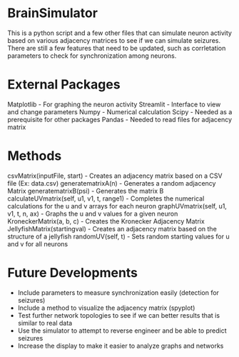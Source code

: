 # BrainSimulator
This is a python script and a few other files that can simulate neuron activity based on various adjacency matrices to see if we can simulate seizures. There are still a few features that need to be updated, such as corrletation parameters to check for synchronization among neurons. 

# External Packages
Matplotlib - For graphing the neuron activity
Streamlit - Interface to view and change parameters
Numpy - Numerical calculation
Scipy - Needed as a prerequisite for other packages
Pandas - Needed to read files for adjacency matrix

# Methods
csvMatrix(inputFile, start) - Creates an adjacency matrix based on a CSV file (Ex: data.csv)
generatematrixA(n) - Generates a random adjacency Matrix
generatematrixB(psi) - Generates the matrix B
calculateUVmatrix(self, u1, v1, t, range1) - Completes the numerical calculations for the u and v arrays for each neuron
graphUVmatrix(self, u1, v1, t, n, ax) - Graphs the u and v values for a given neuron
KroneckerMatrix(a, b, c) - Creates the Kronecker Adjacency Matrix
JellyfishMatrix(startingval) - Creates an adjacency matrix based on the structure of a jellyfish
randomUV(self, t) - Sets random starting values for u and v for all neurons

# Future Developments
- Include parameters to measure synchronization easily (detection for seizures)
- Include a method to visualize the adjacency matrix (spyplot)
- Test further network topologies to see if we can better results that is similar to real data
- Use the simulator to attempt to reverse engineer and be able to predict seizures
- Increase the display to make it easier to analyze graphs and networks
